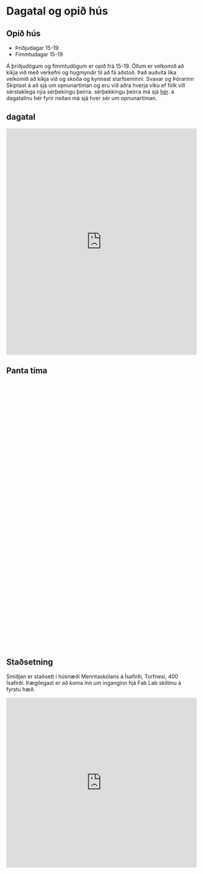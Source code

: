 # Dagatal og opið hús

## Opið hús

- Þriðjudagar 15-19
- Fimmtudagar 15-19

Á þriðjudögum og fimmtudögum er opið frá 15-19. Öllum er velkomið að kíkja við með verkefni og hugmyndir til að fá aðstoð. Það auðvita líka velkomið að kíkja við og skoða og kynnast starfseminni. Svavar og Þórarinn Skiptast á að sjá um opnunartíman og eru við aðra hverja viku ef fólk vill sérstaklega nýa sérþekingu þeirra. sérþekkingu þeirra má sjá [hér](Um-smiðjuna/starfsfolk.md). á dagatalinu hér fyrir neðan má sjá hver sér um opnunartíman.

## dagatal

<iframe src="https://calendar.google.com/calendar/embed?height=600&wkst=2&ctz=Atlantic%2FReykjavik&bgcolor=%23F6BF26&mode=WEEK&showPrint=0&showTabs=0&showCalendars=0&showTz=0&src=dWszczh0M2gzYTF0MHJhdGwwYnMzYjhic2NAZ3JvdXAuY2FsZW5kYXIuZ29vZ2xlLmNvbQ&src=dWFhMDh0NGNzcWlhNDRsazlsampxZGxkM2NAZ3JvdXAuY2FsZW5kYXIuZ29vZ2xlLmNvbQ&src=Z3RkZHNqdGNjcWtjY2hxOGg4Mzg0aHZvZjhAZ3JvdXAuY2FsZW5kYXIuZ29vZ2xlLmNvbQ&src=NHZlMGtnY2Y5dGl1aXRlam01ZTFhNHFrNW9AZ3JvdXAuY2FsZW5kYXIuZ29vZ2xlLmNvbQ&src=Z2NndDB1MG9hamc1MWc4YzltcjVlZmtybjhAZ3JvdXAuY2FsZW5kYXIuZ29vZ2xlLmNvbQ&color=%234285F4&color=%234285F4&color=%237CB342&color=%2333B679&color=%23B39DDB" style="border-width:0" width="100%" height="600" frameborder="0" scrolling="no"></iframe>

## Panta tíma

<!-- Cal inline embed code begins -->
<div style="width:100%;height:700px;overflow:hidden" id="my-cal-inline"></div>
<script type="text/javascript">
  (function (C, A, L) { let p = function (a, ar) { a.q.push(ar); }; let d = C.document; C.Cal = C.Cal || function () { let cal = C.Cal; let ar = arguments; if (!cal.loaded) { cal.ns = {}; cal.q = cal.q || []; d.head.appendChild(d.createElement("script")).src = A; cal.loaded = true; } if (ar[0] === L) { const api = function () { p(api, arguments); }; const namespace = ar[1]; api.q = api.q || []; if(typeof namespace === "string"){cal.ns[namespace] = cal.ns[namespace] || api;p(cal.ns[namespace], ar);p(cal, ["initNamespace", namespace]);} else p(cal, ar); return;} p(cal, ar); }; })(window, "https://app.cal.com/embed/embed.js", "init");
Cal("init", "panta-tima", {origin:"https://cal.com"});

  Cal.ns["panta-tima"]("inline", {
    elementOrSelector:"#my-cal-inline",
    config: {"layout":"month_view"},
    calLink: "fablab-isafjordur-wbpolt/panta-tima",
  });

  Cal.ns["panta-tima"]("ui", {"styles":{"branding":{"brandColor":"#000000"}},"hideEventTypeDetails":false,"layout":"month_view"});
  </script>
  <!-- Cal inline embed code ends -->


## Staðsetning

Smiðjan er staðsett í húsnæði Menntaskólans á Ísafirði, Torfnesi, 400 Ísafirði. Þægilegast er að koma inn um inganginn hjá Fab Lab skiltinu á fyrstu hæð.


<iframe src="https://www.google.com/maps/embed?pb=!1m18!1m12!1m3!1d1372.5560795432875!2d-23.128783752169365!3d66.0741966976741!2m3!1f0!2f0!3f0!3m2!1i1024!2i768!4f13.1!3m3!1m2!1s0x4f2b1fcc2e461a1d%3A0xc9bdd97229cc149e!2zRmFiIExhYiDDjXNhZmrDtnLDsHVy!5e0!3m2!1sen!2sis!4v1726872782364!5m2!1sen!2sis" width="100%" height="450" style="border:0;" allowfullscreen="yes" loading="lazy" referrerpolicy="no-referrer-when-downgrade"></iframe>


